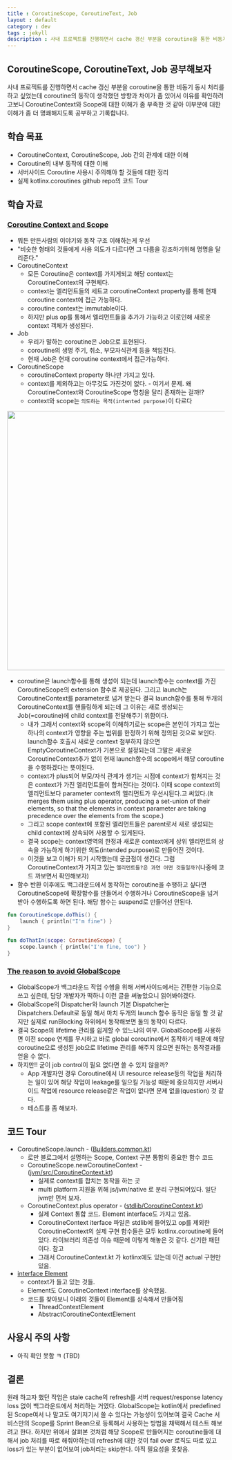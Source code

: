 ```yaml
---
title : CoroutineScope, CoroutineText, Job
layout : default
category : dev
tags : jekyll
description : 사내 프로젝트를 진행하면서 cache 갱신 부분을 coroutine을 통한 비동기 동시 처리를 하고 싶었는데 coroutine의 동작이 생각했던 방향과 차이가 좀 있어서 이유를 확인하려고보니 CoroutineContext와 Scope에 대한 이해가 좀 부족한 것 같아 이부분에 대한 이해가 좀 더 명쾌해지도록 공부하고 기록합니다.
---
```


## CoroutineScope, CoroutineText, Job 공부해보자

사내 프로젝트를 진행하면서 cache 갱신 부분을 coroutine을 통한 비동기 동시 처리를 하고 싶었는데 coroutine의 동작이 생각했던 방향과 차이가 좀 있어서 이유를 확인하려고보니 CoroutineContext와 Scope에 대한 이해가 좀 부족한 것 같아 이부분에 대한 이해가 좀 더 명쾌해지도록 공부하고 기록합니다.

## 학습 목표

- CoroutineContext, CoroutineScope, Job 간의 관계에 대한 이해
- Coroutine의 내부 동작에 대한 이해
- 서버사이드 Coroutine 사용시 주의해야 할 것들에 대한 정리
- 실제 kotlinx.coroutines github repo의 코드 Tour

## 학습 자료

### [Coroutine Context and Scope](https://medium.com/@elizarov/coroutine-context-and-scope-c8b255d59055)

- 뭐든 만든사람의 이야기와 동작 구조 이해하는게 우선
- "비슷한 형태의 것들에게 사용 의도가 다르다면 그 다름을 강조하기위해 명명을 달리준다."
- CoroutineContext
    - 모든 Coroutine은 context를 가지게되고 해당 context는 CoroutineContext의 구현체다.
    - context는 엘리먼트들의 세트고 coroutineContext property를 통해 현재 coroutine context에 접근 가능하다.
    - coroutine context는 immutable이다.
    - 하지만 plus op를 통해서 엘리먼트들을 추가가 가능하고 이로인해 새로운 context 객체가 생성된다.
- Job
    - 우리가 말하는 coroutine은 Job으로 표현된다.
    - coroutine의 생명 주기, 취소, 부모자식관계 등을 책임진다.
    - 현재 Job은 현재 coroutine context에서 접근가능하다.
- CoroutineScope
    - coroutineContext property 하나만 가지고 있다.
    - context를 제외하고는 아무것도 가진것이 없다. - 여기서 문제. 왜 CoroutineContext와 CoroutineScope 명칭을 달리 존재하는 걸까!?
    - context와 scope는 `의도하는 목적(intented purpose)`이 다르다

<img src="https://miro.medium.com/max/4596/1*zuX5Ozc2TwofXlmDajxpzg.png" width="600">

- coroutine은 launch함수를 통해 생성이 되는데 launch함수는 context를 가진 CoroutineScope의 extension 함수로 제공된다. 그리고 launch는 CoroutineContext를 parameter로 넘겨 받는다 결국 launch함수를 통해 두개의 CoroutineContext를 핸들링하게 되는데 그 이유는 새로 생성되는 Job(=coroutine)에 child context를 전달해주기 위함이다.
    - 내가 그래서 context와 scope의 이해하기로는 scope은 본인이 가지고 있는 하나의 context가 영향을 주는 범위를 한정하기 위해 정의된 것으로 보인다. launch함수 호출시 새로운 context 첨부하지 않으면 EmptyCoroutineContext가 기본으로 설정되는데 그말은 새로운 CoroutineContext추가 없이 현재 launch함수의 scope에서 해당 coroutine을 수행하겠다는 뜻이된다. 
    - context가 plus되어 부모/자식 관계가 생기는 시점에 context가 합쳐지는 것은 context가 가진 엘리먼트들이 합쳐진다는 것이다. 이때 scope context의 엘리먼트보다 parameter context의 엘리먼트가 우선시된다.고 써있다.(It merges them using plus operator, producing a set-union of their elements, so that the elements in context parameter are taking precedence over the elements from the scope.)
    - 그리고 scope context에 포함된 엘리먼트들은 parent로서 새로 생성되는 child context에 상속되어 사용할 수 있게된다.
    - 결국 scope는 context영역의 한정과 새로운 context에게 상위 엘리먼트의 상속을 가능하게 하기위한 의도(intended purpose)로 만들어진 것이다.
    - 이것을 보고 이해가 되기 시작했는데 궁금점이 생긴다. 그럼 CoroutineContext가 가지고 있는 `엘리먼트들?은 과연 어떤 것들일까?`(나중에 코드 까보면서 확인해보자)
- 함수 반환 이후에도 백그라운드에서 동작하는 coroutine을 수행하고 싶다면 CoroutineScope에 확장함수를 만들어서 수행하거나 CoroutineScope을 넘겨 받아 수행하도록 하면 된다. 해당 함수는 suspend로 만들어선 안된다.

```kotlin
fun CoroutineScope.doThis() {
    launch { println("I'm fine") }
}

fun doThatIn(scope: CoroutineScope) {
    scope.launch { println("I'm fine, too") }
}
```

### [The reason to avoid GlobalScope](https://medium.com/@elizarov/the-reason-to-avoid-globalscope-835337445abc)

- GlobalScope가 백그라운드 작업 수행을 위해 서버사이드에서는 간편한 기능으로 쓰고 싶은데, 담당 개발자가 떡하니 이런 글을 써놓았으니 읽어봐야겠다.
- GlobalScope의 Dispatcher와 launch 기본 Dispatcher는 Dispatchers.Default로 동일 해서 마치 두개의 launch 함수 동작은 동일 할 것 같지만 실제로 runBlocking 하위에서 동작해보면 둘의 동작이 다르다.
- 결국 Scope의 lifetime 관리를 쉽게할 수 있느냐의 여부. GlobalScope를 사용하면 이전 scope 연계를 무시하고 바로 global coroutine에서 동작하기 때문에 해당 coroutine으로 생성된 job으로 lifetime 관리를 해주지 않으면 원하는 동작결과를 얻을 수 없다.
- 하지만!! 굳이 job control이 필요 없다면 쓸 수 있지 않을까?
    - App 개발자인 경우 Coroutine에서 UI resource release등의 작업을 처리하는 일이 있어 해당 작업이 leakage를 일으킬 가능성 때문에 중요하지만 서버사이드 작업에 resource release같은 작업이 없다면 문제 없을(question) 것 같다.
    - 테스트를 좀 해보자.


## 코드 Tour
- CoroutineScope.launch - ([Builders.common.kt](https://github.com/Kotlin/kotlinx.coroutines/blob/master/kotlinx-coroutines-core/common/src/Builders.common.kt))
    - 로만 블로그에서 설명하는 Scope, Context 구분 통합의 중요한 함수 코드
    - CoroutineScope.newCoroutineContext - ([jvm/src/CoroutineContext.kt](https://github.com/Kotlin/kotlinx.coroutines/blob/master/kotlinx-coroutines-core/jvm/src/CoroutineContext.kt)) 
        - 실제로 context를 합치는 동작을 하는 곳
        - multi platform 지원을 위해 js/jvm/native 로 분리 구현되어있다. 일단 jvm만 먼저 보자.
    - CoroutineContext.plus operator - ([stdlib/CoroutineContext.kt](https://github.com/JetBrains/kotlin/blob/1e5d973bb16c841e090cc643f845f679af7be2ff/libraries/stdlib/src/kotlin/coroutines/CoroutineContext.kt))
        - 실제 Context 통합 코드. Element interface도 가지고 있음.
        - CoroutineContext iterface 파일은 stdlib에 들어있고 op를 제외한 CoroutineContext의 실제 구현 함수들은 모두 kotlinx.coroutine에 들어있다. 라이브러리 의존성 이슈 때문에 이렇게 해놓은 것 같다. 신기한 패턴이다. 참고
        - 그래서 CoroutineContext.kt 가 kotlinx에도 있는데 이건 actual 구현만 있음.
- [interface Element](https://kotlinlang.org/api/latest/jvm/stdlib/kotlin.coroutines/-coroutine-context/-element/index.html)
    - context가 들고 있는 것들.
    - Element도 CoroutineContext interface를 상속했음.
    - 코드를 찾아보니 아래의 것들이 Element를 상속해서 만들어짐
        - ThreadContextElement
        - AbstractCoroutineContextElement


## 사용시 주의 사항
- 아직 확인 못함 ㅋ (TBD)

## 결론
원래 하고자 했던 작업은 stale cache의 refresh를 서버 request/response latency loss 없이 백그라운드에서 처리하는 거였다. GlobalScope는 kotlin에서 predefined된 Scope여서 나 말고도 여기저기서 쓸 수 있다는 가능성이 있어보여 결국 Cache 서비스만의 Scope를 Sprint Bean으로 등록해서 사용하는 방법을 채택해서 테스트 해보려고 한다. 하지만 위에서 살펴본 것처럼 해당 Scope로 만들어지는 coroutine들에 대해서 job 처리를 따로 해줘야하는데 refresh에 대한 것이 fail over 로직도 따로 있고 loss가 있는 부분이 없어보여 job처리는 skip한다. 아직 필요성을 못찾음.
